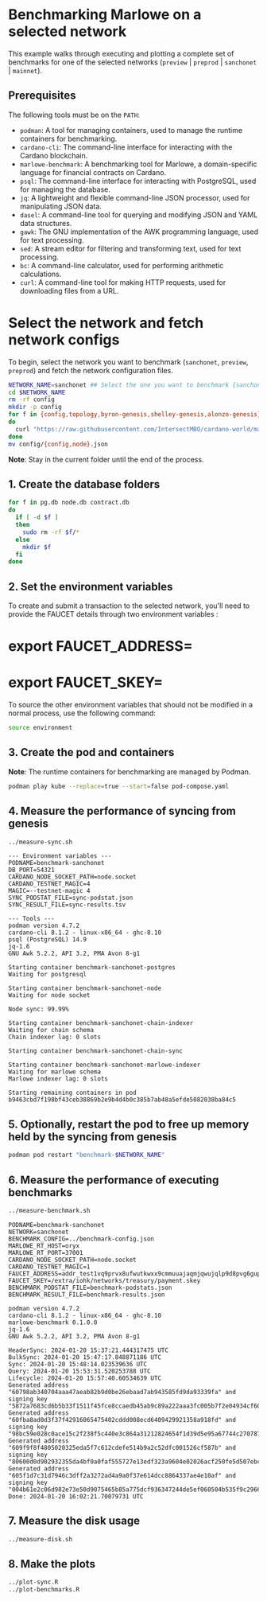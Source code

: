 # Benchmarking Marlowe on a selected network


This example walks through executing and plotting a complete set of benchmarks for one of the selected networks (`preview` | `preprod` | `sanchonet` | `mainnet`).

## Prerequisites

The following tools must be on the `PATH`:

- `podman`: A tool for managing containers, used to manage the runtime containers for benchmarking.
- `cardano-cli`: The command-line interface for interacting with the Cardano blockchain.
- `marlowe-benchmark`: A benchmarking tool for Marlowe, a domain-specific language for financial contracts on Cardano.
- `psql`: The command-line interface for interacting with PostgreSQL, used for managing the database.
- `jq`: A lightweight and flexible command-line JSON processor, used for manipulating JSON data.
- `dasel`: A command-line tool for querying and modifying JSON and YAML data structures.
- `gawk`: The GNU implementation of the AWK programming language, used for text processing.
- `sed`: A stream editor for filtering and transforming text, used for text processing.
- `bc`: A command-line calculator, used for performing arithmetic calculations.
- `curl`: A command-line tool for making HTTP requests, used for downloading files from a URL.

# Select the network and fetch network configs

To begin, select the network you want to benchmark (`sanchonet`, `preview`, `preprod`) and fetch the network configuration files.

```bash
NETWORK_NAME=sanchonet ## Select the one you want to benchmark {sanchonet, preview, preprod, mainnet}
cd $NETWORK_NAME
rm -rf config
mkdir -p config
for f in {config,topology,byron-genesis,shelley-genesis,alonzo-genesis}.json
do
  curl "https://raw.githubusercontent.com/IntersectMBO/cardano-world/master/docs/environments/$NETWORK_NAME/$f" -o config/$f
done
mv config/{config,node}.json
```
**Note**: Stay in the current folder until the end of the process.

## 1. Create the database folders

```bash
for f in pg.db node.db contract.db
do
  if [ -d $f ]
  then
    sudo rm -rf $f/*
  else
    mkdir $f
  fi
done
```

## 2. Set the environment variables

To create and submit a transaction to the selected network, you'll need to provide the FAUCET details through two environment variables :
# export FAUCET_ADDRESS= <YOUR FAUCET ADDRESS> 
# export FAUCET_SKEY= <YOUR FAUCET PRIVATE KEY > 

To source the other environment variables that should not be modified in a normal process, use the following command:

```bash
source environment
```

## 3. Create the pod and containers

**Note**: The runtime containers for benchmarking are managed by Podman.

```bash
podman play kube --replace=true --start=false pod-compose.yaml
```

## 4. Measure the performance of syncing from genesis

```bash
../measure-sync.sh
```

```console
--- Environment variables ---
PODNAME=benchmark-sanchonet
DB_PORT=54321
CARDANO_NODE_SOCKET_PATH=node.socket
CARDANO_TESTNET_MAGIC=4
MAGIC=--testnet-magic 4
SYNC_PODSTAT_FILE=sync-podstat.json
SYNC_RESULT_FILE=sync-results.tsv

--- Tools ---
podman version 4.7.2
cardano-cli 8.1.2 - linux-x86_64 - ghc-8.10
psql (PostgreSQL) 14.9
jq-1.6
GNU Awk 5.2.2, API 3.2, PMA Avon 8-g1

Starting container benchmark-sanchonet-postgres
Waiting for postgresql

Starting container benchmark-sanchonet-node
Waiting for node socket

Node sync: 99.99%

Starting container benchmark-sanchonet-chain-indexer
Waiting for chain schema
Chain indexer lag: 0 slots

Starting container benchmark-sanchonet-chain-sync

Starting container benchmark-sanchonet-marlowe-indexer
Waiting for marlowe schema
Marlowe indexer lag: 0 slots

Starting remaining containers in pod b9463cbd7f198bf43ceb38869b2e9b4d4b0c385b7ab48a5efde5082038ba84c5
```


## 5. Optionally, restart the pod to free up memory held by the syncing from genesis

```bash
podman pod restart "benchmark-$NETWORK_NAME"
```


## 6. Measure the performance of executing benchmarks

```bash
../measure-benchmark.sh
```

```console
PODNAME=benchmark-sanchonet
NETWORK=sanchonet
BENCHMARK_CONFIG=../benchmark-config.json
MARLOWE_RT_HOST=oryx
MARLOWE_RT_PORT=37001
CARDANO_NODE_SOCKET_PATH=node.socket
CARDANO_TESTNET_MAGIC=1
FAUCET_ADDRESS=addr_test1vq9prvx8ufwutkwxx9cmmuuajaqmjqwujqlp9d8pvg6gupczgtm9j
FAUCET_SKEY=/extra/iohk/networks/treasury/payment.skey
BENCHMARK_PODSTAT_FILE=benchmark-podstats.json
BENCHMARK_RESULT_FILE=benchmark-results.json

podman version 4.7.2
cardano-cli 8.1.2 - linux-x86_64 - ghc-8.10
marlowe-benchmark 0.1.0.0
jq-1.6
GNU Awk 5.2.2, API 3.2, PMA Avon 8-g1

HeaderSync: 2024-01-20 15:37:21.444317475 UTC
BulkSync: 2024-01-20 15:47:17.848871186 UTC
Sync: 2024-01-20 15:48:14.023539636 UTC
Query: 2024-01-20 15:53:31.520253788 UTC
Lifecycle: 2024-01-20 15:57:40.60534639 UTC
Generated address "60798ab340704aaa47aeab82b9d0be26ebaad7ab943585fd9da93339fa" and signing key "5872a7683cd6b5b33f1511f45fce8ccaedb45ab9c89a222aaa3fc005b7f2e04934cf60e9e4c9146e86c4facb6b01ca9d3e82dd170a606099d993ee3dac357942705d79223f1238048ac33e59a284f8a3577261ef360bcb4ac6a6bedde624316a063eef43d14f0bb190b9f2a53f258d862e76598f174b1daa8518389327c90305".
Generated address "60fba8ad0d3f37f42916065475402cddd008ecd6409429921358a918fd" and signing key "98bc59e028c0ace15c2f238f5c440e3c864a31212824654f1d39d5e95a67744c270787db10b5014b28fb6ee9527d36795bd2bf537e8030d0f8e2f27ccdd5ef63b7429cfb6ba278cad74132ba18d1edb6938b89abe07a472cb4562638ed87454b8d9d0633e41652302792549d86d6f3b475c252e5703f30ef026c3c34b93992c7".
Generated address "609f9f8f4805020325eda5f7c612cdefe514b9a2c52dfc001526cf587b" and signing key "80600d0d902932355da4bf0a0faf555727e13edf323a9604e02026acf250fe5d507ebc57f69b66b9f31f50c285bde19a39adb03b556c1f72a4dffbb72dc0b1f0c5299d2e4cac1f1bb7aa64f48999341a85f5f0070d48f377c9d2edeefe7059e747d0d864c0b47d4480655d40fd15f3a063bbddaa90c8bbe54bfef90c22603de1".
Generated address "605f1d7c31d7946c3dff2a3272ad4a9a0f37e614dcc8864337ae4e10af" and signing key "004b61e2c06d982e73e50d9075465b85a775dcf936347244de5ef060504b535f9c29668163ce81f6699ab17fe098c9c4bb1b7ec5e8fd190cc8db95a37349909495851ed89037402a24df99d238c550245c2f5d7e78615a40db4322ea52e512fc7460ca64c78c2161c5079ad67065c2f4133e2561d45fcda3aafdefcabf1ba06a".
Done: 2024-01-20 16:02:21.70079731 UTC
```


## 7. Measure the disk usage

```bash
../measure-disk.sh
```


## 8. Make the plots

```bash
../plot-sync.R
../plot-benchmarks.R
```


